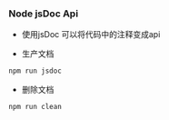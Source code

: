 ### Node jsDoc Api
- 使用jsDoc 可以将代码中的注释变成api

- 生产文档
```javascript
npm run jsdoc
```
- 删除文档
```javascript
npm run clean
```
